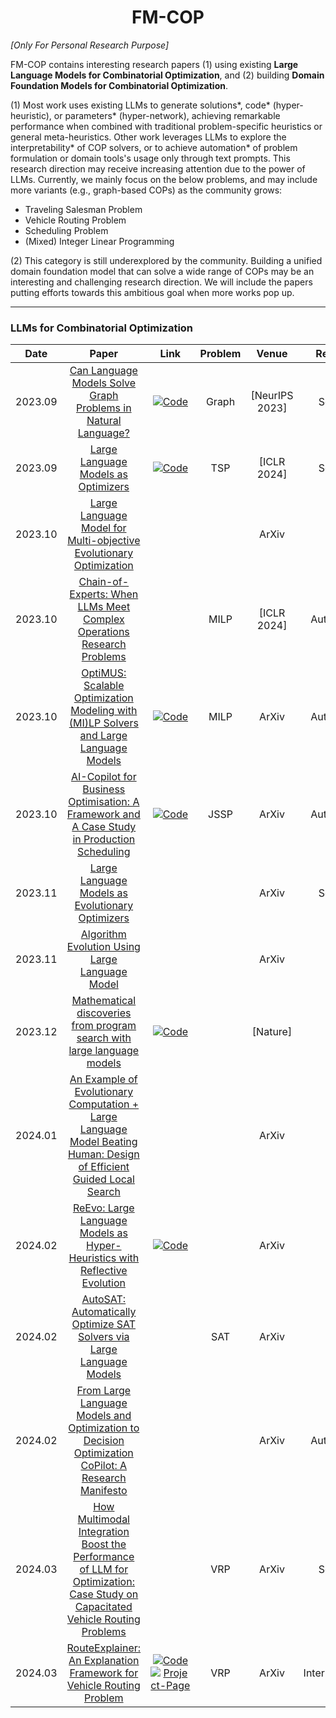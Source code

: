 <h1 align="center">FM-COP</h1>

*[Only For Personal Research Purpose]* 

FM-COP contains interesting research papers (1) using existing **Large Language Models for Combinatorial Optimization**, and (2) building **Domain Foundation Models for Combinatorial Optimization**.

(1) Most work uses existing LLMs to generate solutions\*, code\* (hyper-heuristic), or parameters\* (hyper-network), achieving remarkable performance when combined with traditional problem-specific heuristics or general meta-heuristics. Other work leverages LLMs to explore the interpretability\* of COP solvers, or to achieve automation\* of problem formulation or domain tools's usage only through text prompts. This research direction may receive increasing attention due to the power of LLMs. Currently, we mainly focus on the below problems, and may include more variants (e.g., graph-based COPs) as the community grows:

* Traveling Salesman Problem
* Vehicle Routing Problem
* Scheduling Problem
* (Mixed) Integer Linear Programming

(2) This category is still underexplored by the community. Building a unified domain foundation model that can solve a wide range of COPs may be an interesting and challenging research direction. We will include the papers putting efforts towards this ambitious goal when more works pop up.

----

### LLMs for Combinatorial Optimization

|  Date   |                            Paper                             |                             Link                             | Problem |     Venue      |     Remark*      |
| :-----: | :----------------------------------------------------------: | :----------------------------------------------------------: | :-----: | :------------: | :--------------: |
| 2023.09 | [Can Language Models Solve Graph Problems in Natural Language?](https://arxiv.org/pdf/2305.10037.pdf) | [![Code](https://img.shields.io/badge/Code-025E8C?style=for-the-badge)](https://github.com/Arthur-Heng/NLGraph) |  Graph  | [NeurIPS 2023] |     Solution     |
| 2023.09 | [Large Language Models as Optimizers](https://arxiv.org/pdf/2309.03409.pdf) | [![Code](https://img.shields.io/badge/Code-025E8C?style=for-the-badge)](https://github.com/google-deepmind/opro) |   TSP   |  [ICLR 2024]   |     Solution     |
| 2023.10 | [Large Language Model for Multi-objective Evolutionary Optimization](https://arxiv.org/pdf/2310.12541.pdf) |                                                              |         |     ArXiv      |                  |
| 2023.10 | [Chain-of-Experts: When LLMs Meet Complex Operations Research Problems](https://openreview.net/pdf?id=HobyL1B9CZ) |                                                              |  MILP   |  [ICLR 2024]   |    Automation    |
| 2023.10 | [OptiMUS: Scalable Optimization Modeling with (MI)LP Solvers and Large Language Models](https://arxiv.org/pdf/2402.10172.pdf) | [![Code](https://img.shields.io/badge/Code-025E8C?style=for-the-badge)](https://github.com/teshnizi/OptiMUS) |  MILP   |     ArXiv      |    Automation    |
| 2023.10 | [AI-Copilot for Business Optimisation: A Framework and A Case Study in Production Scheduling](https://arxiv.org/pdf/2309.13218.pdf) | [![Code](https://img.shields.io/badge/Code-025E8C?style=for-the-badge)](https://github.com/pivithuruthejanamarasinghe/AI-Copilot-Data) |  JSSP   |     ArXiv      |    Automation    |
| 2023.11 | [Large Language Models as Evolutionary Optimizers](https://arxiv.org/pdf/2310.19046.pdf) |                                                              |         |     ArXiv      |     Solution     |
| 2023.11 | [Algorithm Evolution Using Large Language Model](https://arxiv.org/pdf/2311.15249.pdf) |                                                              |         |     ArXiv      |       Code       |
| 2023.12 | [Mathematical discoveries from program search with large language models](https://www.nature.com/articles/s41586-023-06924-6) | [![Code](https://img.shields.io/badge/Code-025E8C?style=for-the-badge)](https://github.com/google-deepmind/funsearch) |         |    [Nature]    |       Code       |
| 2024.01 | [An Example of Evolutionary Computation + Large Language Model Beating Human: Design of Efficient Guided Local Search](https://arxiv.org/pdf/2401.02051.pdf) |                                                              |         |     ArXiv      |       Code       |
| 2024.02 | [ReEvo: Large Language Models as Hyper-Heuristics with Reflective Evolution](https://arxiv.org/pdf/2402.01145.pdf) | [![Code](https://img.shields.io/badge/Code-025E8C?style=for-the-badge)](https://github.com/ai4co/LLM-as-HH) |         |     ArXiv      |       Code       |
| 2024.02 | [AutoSAT: Automatically Optimize SAT Solvers via Large Language Models](https://arxiv.org/pdf/2402.10705.pdf) |                                                              |   SAT   |     ArXiv      |                  |
| 2024.02 | [From Large Language Models and Optimization to Decision Optimization CoPilot: A Research Manifesto](https://arxiv.org/pdf/2402.16269.pdf) |                                                              |         |     ArXiv      |    Automation    |
| 2024.03 | [How Multimodal Integration Boost the Performance of LLM for Optimization: Case Study on Capacitated Vehicle Routing Problems](https://arxiv.org/pdf/2403.01757.pdf) |                                                              |   VRP   |     ArXiv      |     Solution     |
| 2024.03 | [RouteExplainer: An Explanation Framework for Vehicle Routing Problem](https://arxiv.org/pdf/2403.03585.pdf) | [![Code](https://img.shields.io/badge/Code-025E8C?style=for-the-badge)](https://github.com/ntt-dkiku/route-explainer) <br> [![Project-Page](https://img.shields.io/badge/Page-74aa9c?style=for-the-badge)](https://ntt-dkiku.github.io/xai-vrp) |   VRP   |     ArXiv      | Interpretability |

